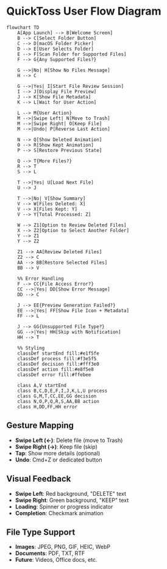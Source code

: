 # QuickToss User Flow Diagram

```mermaid
flowchart TD
    A[App Launch] --> B[Welcome Screen]
    B --> C[Select Folder Button]
    C --> D[macOS Folder Picker]
    D --> E[User Selects Folder]
    E --> F[Scan Folder for Supported Files]
    F --> G{Any Supported Files?}
    
    G -->|No| H[Show No Files Message]
    H --> C
    
    G -->|Yes| I[Start File Review Session]
    I --> J[Display File Preview]
    J --> K[Show File Metadata]
    K --> L[Wait for User Action]
    
    L --> M{User Action}
    M -->|Swipe Left| N[Move to Trash]
    M -->|Swipe Right| O[Keep File]
    M -->|Undo| P[Reverse Last Action]
    
    N --> Q[Show Deleted Animation]
    O --> R[Show Kept Animation]
    P --> S[Restore Previous State]
    
    Q --> T{More Files?}
    R --> T
    S --> L
    
    T -->|Yes| U[Load Next File]
    U --> J
    
    T -->|No| V[Show Summary]
    V --> W[Files Deleted: X]
    V --> X[Files Kept: Y]
    V --> Y[Total Processed: Z]
    
    W --> Z1[Option to Review Deleted Files]
    X --> Z2[Option to Select Another Folder]
    Y --> Z1
    Y --> Z2
    
    Z1 --> AA[Review Deleted Files]
    Z2 --> C
    AA --> BB[Restore Selected Files]
    BB --> V
    
    %% Error Handling
    F --> CC{File Access Error?}
    CC -->|Yes| DD[Show Error Message]
    DD --> C
    
    J --> EE{Preview Generation Failed?}
    EE -->|Yes| FF[Show File Icon + Metadata]
    FF --> L
    
    J --> GG{Unsupported File Type?}
    GG -->|Yes| HH[Skip with Notification]
    HH --> T
    
    %% Styling
    classDef startEnd fill:#e1f5fe
    classDef process fill:#f3e5f5
    classDef decision fill:#fff3e0
    classDef action fill:#e8f5e8
    classDef error fill:#ffebee
    
    class A,V startEnd
    class B,C,D,E,F,I,J,K,L,U process
    class G,M,T,CC,EE,GG decision
    class N,O,P,Q,R,S,AA,BB action
    class H,DD,FF,HH error
```

## Gesture Mapping
- **Swipe Left (←)**: Delete file (move to Trash)
- **Swipe Right (→)**: Keep file (skip)
- **Tap**: Show more details (optional)
- **Undo**: Cmd+Z or dedicated button

## Visual Feedback
- **Swipe Left**: Red background, "DELETE" text
- **Swipe Right**: Green background, "KEEP" text
- **Loading**: Spinner or progress indicator
- **Completion**: Checkmark animation

## File Type Support
- **Images**: JPEG, PNG, GIF, HEIC, WebP
- **Documents**: PDF, TXT, RTF
- **Future**: Videos, Office docs, etc.
